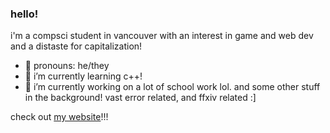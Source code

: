 ### hello!

i'm a compsci student in vancouver with an interest in game and web dev and a distaste for capitalization!

- 🐢 pronouns: he/they
- 🌱 i’m currently learning c++!
- 🔭 i’m currently working on a lot of school work lol. and some other stuff in the background! vast error related, and ffxiv related :]

check out <a href="https://lumens.live/">my website</a>!!!
